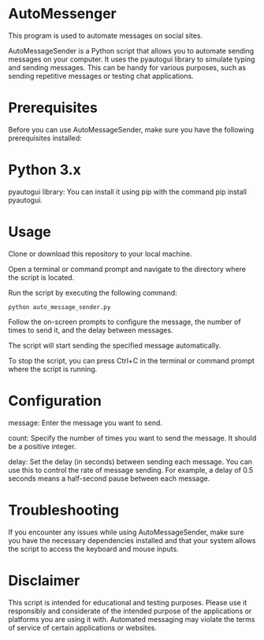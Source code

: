 # AutoMessenger
This program is used to automate messages on social sites.

AutoMessageSender is a Python script that allows you to automate sending messages on your computer. It uses the pyautogui library to simulate typing and sending messages. This can be handy for various purposes, such as sending repetitive messages or testing chat applications.

# Prerequisites
Before you can use AutoMessageSender, make sure you have the following prerequisites installed:

# Python 3.x
pyautogui library: You can install it using pip with the command pip install pyautogui.
# Usage
Clone or download this repository to your local machine.

Open a terminal or command prompt and navigate to the directory where the script is located.

Run the script by executing the following command:

`python auto_message_sender.py
`

Follow the on-screen prompts to configure the message, the number of times to send it, and the delay between messages.

The script will start sending the specified message automatically.

To stop the script, you can press Ctrl+C in the terminal or command prompt where the script is running.

# Configuration

message: Enter the message you want to send.

count: Specify the number of times you want to send the message. It should be a positive integer.

delay: Set the delay (in seconds) between sending each message. You can use this to control the rate of message sending. For example, a delay of 0.5 seconds means a half-second pause between each message.

# Troubleshooting
If you encounter any issues while using AutoMessageSender, make sure you have the necessary dependencies installed and that your system allows the script to access the keyboard and mouse inputs.

# Disclaimer

This script is intended for educational and testing purposes. Please use it responsibly and considerate of the intended purpose of the applications or platforms you are using it with. Automated messaging may violate the terms of service of certain applications or websites.
